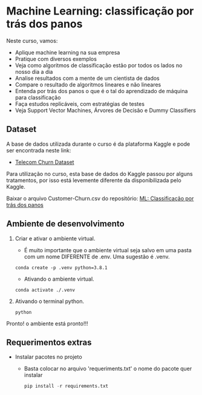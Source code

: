 # Machine Learning: classificação por trás dos panos

Neste curso, vamos:

- Aplique machine learning na sua empresa
- Pratique com diversos exemplos
- Veja como algoritmos de classificação estão por todos os lados no nosso dia a dia
- Analise resultados com a mente de um cientista de dados
- Compare o resultado de algoritmos lineares e não lineares
- Entenda por trás dos panos o que é o tal do aprendizado de máquina para classificação
- Faça estudos replicáveis, com estratégias de testes
- Veja Support Vector Machines, Árvores de Decisão e Dummy Classifiers


## Dataset

A base de dados utilizada durante o curso é da plataforma Kaggle e pode ser
encontrada neste link:

- [Telecom Churn Dataset](https://www.kaggle.com/datasets/mnassrib/telecom-churn-datasets?select=churn-bigml-20.csv)

Para utilização no curso, esta base de dados do     Kaggle passou por alguns tratamentos, por isso está levemente diferente da disponibilizada pelo Kaggle.

Baixar o arquivo Customer-Churn.csv do repositório: [ML: Classificação por trás dos panos](https://github.com/alura-cursos/ML_Classificacao_por_tras_dos_panos/tree/main/Dados)

## Ambiente de desenvolvimento

1. Criar e ativar o ambiente virtual.

   - É muito importante que o ambiente virtual seja salvo em uma pasta com um nome DIFERENTE de .env. Uma sugestão é .venv.

    ```shell
    conda create -p .venv python=3.8.1
    ```

    - Ativando o ambiente virtual.

    ```shell
    conda activate ./.venv
    ```

2. Ativando o terminal python.

    ```shell
    python
    ```

Pronto! o ambiente está pronto!!!

## Requerimentos extras

- Instalar pacotes no projeto
  - Basta colocar no arquivo 'requeriments.txt' o nome do pacote quer instalar

    ```python
    pip install -r requirements.txt
    ```

